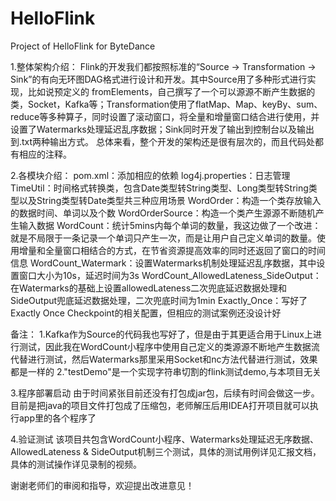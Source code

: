 # HelloFlink
Project of HelloFlink for ByteDance

1.整体架构介绍：
Flink的开发我们都按照标准的“Source -> Transformation -> Sink”的有向无环图DAG格式进行设计和开发。其中Source用了多种形式进行实现，比如说预定义的
fromElements，自己撰写了一个可以源源不断产生数据的类，Socket，Kafka等；Transformation使用了flatMap、Map、keyBy、sum、reduce等多种算子，同时设置了滚动窗口，将全量和增量窗口结合进行使用，并设置了Watermarks处理延迟乱序数据；Sink同时开发了输出到控制台以及输出到.txt两种输出方式。
总体来看，整个开发的架构还是很有层次的，而且代码处都有相应的注释。

2.各模块介绍：
pom.xml：添加相应的依赖
log4j.properties：日志管理
TimeUtil：时间格式转换类，包含Date类型转String类型、Long类型转String类型以及String类型转Date类型共三种应用场景
WordOrder：构造一个类存放输入的数据时间、单词以及个数
WordOrderSource：构造一个类产生源源不断随机产生输入数据
WordCount：统计5mins内每个单词的数量，我这边做了一个改进：就是不局限于一条记录一个单词只产生一次，而是让用户自己定义单词的数量。使用增量和全量窗口相结合的方式，在节省资源提高效率的同时还返回了窗口的时间信息
WordCount_Watermark：设置Watermarks机制处理延迟乱序数据，其中设置窗口大小为10s，延迟时间为3s
WordCount_AllowedLateness_SideOutput：在Watermarks的基础上设置allowedLateness二次兜底延迟数据处理和SideOutput兜底延迟数据处理，二次兜底时间为1min
 Exactly_Once：写好了Exactly Once Checkpoint的相关配置，但相应的测试案例还没设计好

备注：
1.Kafka作为Source的代码我也写好了，但是由于其更适合用于Linux上进行测试，因此我在WordCount小程序中使用自己定义的类源源不断地产生数据流代替进行测试，然后Watermarks那里采用Socket和nc方法代替进行测试，效果都是一样的
2."testDemo"是一个实现字符串切割的flink测试demo,与本项目无关

3.程序部署启动
由于时间紧张目前还没有打包成jar包，后续有时间会做这一步。目前是把java的项目文件打包成了压缩包，老师解压后用IDEA打开项目就可以执行app里的各个程序了

4.验证测试
该项目共包含WordCount小程序、Watermarks处理延迟无序数据、AllowedLateness & SideOutput机制三个测试，具体的测试用例详见汇报文档，具体的测试操作详见录制的视频。

谢谢老师们的审阅和指导，欢迎提出改进意见！

